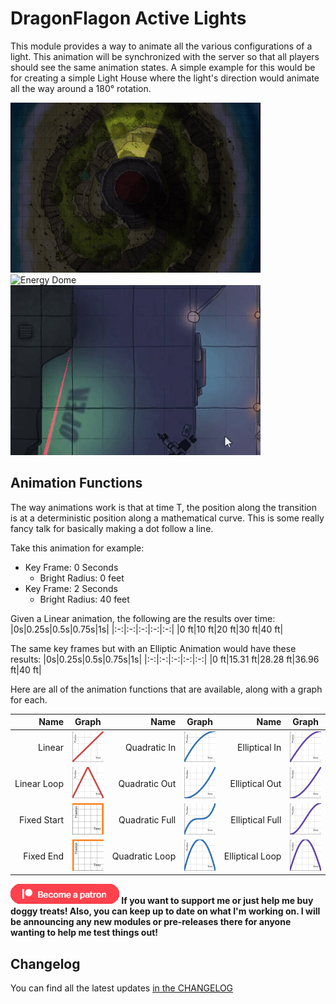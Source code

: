 # DragonFlagon Active Lights

This module provides a way to animate all the various configurations of a light. This animation will be synchronized with the server so that all players should see the same animation states. A simple example for this would be for creating a simple Light House where the light's direction would animate all the way around a 180° rotation.

![Light House](../.assets/df-active-lights/df-active-lights.gif)
![Energy Dome](../.assets/df-active-lights/df-active-lights2.gif)
![Laser Light](../.assets/df-active-lights/df-active-lights3.gif)


## Animation Functions

The way animations work is that at time T, the position along the transition is at a deterministic position along a mathematical curve. This is some really fancy talk for basically making a dot follow a line.

Take this animation for example:
- Key Frame: 0 Seconds
	- Bright Radius: 0 feet
- Key Frame: 2 Seconds
	- Bright Radius: 40 feet

Given a Linear animation, the following are the results over time:
|0s|0.25s|0.5s|0.75s|1s|
|:-:|:-:|:-:|:-:|:-:|
|0 ft|10 ft|20 ft|30 ft|40 ft|

The same key frames but with an Elliptic Animation would have these results:
|0s|0.25s|0.5s|0.75s|1s|
|:-:|:-:|:-:|:-:|:-:|
|0 ft|15.31 ft|28.28 ft|36.96 ft|40 ft|

Here are all of the animation functions that are available, along with a graph for each.

| Name | Graph | Name | Graph | Name | Graph |
| -: | - | -: | - | -: | - |
| Linear           | ![df-active-lights-graph-linear](../.assets/df-active-lights/df-active-lights-graph-linear.png)           | Quadratic&nbsp;In   | ![df-active-lights-graph-quad-in](../.assets/df-active-lights/df-active-lights-graph-quad-in.png)     | Elliptical&nbsp;In   | ![df-active-lights-graph-ellipse-in](../.assets/df-active-lights/df-active-lights-graph-ellipse-in.png)     |
| Linear&nbsp;Loop | ![df-active-lights-graph-linear-loop](../.assets/df-active-lights/df-active-lights-graph-linear-loop.png) | Quadratic&nbsp;Out  | ![df-active-lights-graph-quad-out](../.assets/df-active-lights/df-active-lights-graph-quad-out.png)   | Elliptical&nbsp;Out  | ![df-active-lights-graph-ellipse-out](../.assets/df-active-lights/df-active-lights-graph-ellipse-out.png)   |
| Fixed&nbsp;Start | ![df-active-lights-graph-fixed-start](../.assets/df-active-lights/df-active-lights-graph-fixed-start.png) | Quadratic&nbsp;Full | ![df-active-lights-graph-quad-full](../.assets/df-active-lights/df-active-lights-graph-quad-full.png) | Elliptical&nbsp;Full | ![df-active-lights-graph-ellipse-full](../.assets/df-active-lights/df-active-lights-graph-ellipse-full.png) |
| Fixed&nbsp;End   | ![df-active-lights-graph-fixed-end](../.assets/df-active-lights/df-active-lights-graph-fixed-end.png)     | Quadratic&nbsp;Loop | ![df-active-lights-graph-quad-loop](../.assets/df-active-lights/df-active-lights-graph-quad-loop.png) | Elliptical&nbsp;Loop | ![df-active-lights-graph-ellipse-loop](../.assets/df-active-lights/df-active-lights-graph-ellipse-loop.png) |

**[![become a patron](../.assets/patreon-image.png)](https://www.patreon.com/bePatron?u=46113583) If you want to support me or just help me buy doggy treats! Also, you can keep up to date on what I'm working on. I will be announcing any new modules or pre-releases there for anyone wanting to help me test things out!**

## Changelog

You can find all the latest updates [in the CHANGELOG](./CHANGELOG.md)